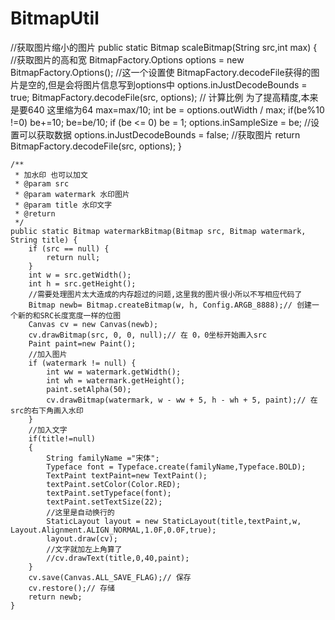 # BitmapUtil


//获取图片缩小的图片
	public static Bitmap scaleBitmap(String src,int max)
	{
		//获取图片的高和宽
		BitmapFactory.Options options = new BitmapFactory.Options();
		//这一个设置使 BitmapFactory.decodeFile获得的图片是空的,但是会将图片信息写到options中
		options.inJustDecodeBounds = true;
		BitmapFactory.decodeFile(src, options);
		// 计算比例 为了提高精度,本来是要640 这里缩为64
		max=max/10;
		int be = options.outWidth / max;
		if(be%10 !=0)
			be+=10;
		be=be/10;
		if (be <= 0)
			be = 1;
		options.inSampleSize = be;
		//设置可以获取数据
		options.inJustDecodeBounds = false;
		//获取图片
		return BitmapFactory.decodeFile(src, options);
	}

	/**
	 * 加水印 也可以加文
	 * @param src
	 * @param watermark 水印图片
	 * @param title 水印文字
     * @return
     */
	public static Bitmap watermarkBitmap(Bitmap src, Bitmap watermark, String title) {
		if (src == null) {
			return null;
		}
		int w = src.getWidth();
		int h = src.getHeight();
		//需要处理图片太大造成的内存超过的问题,这里我的图片很小所以不写相应代码了
		Bitmap newb= Bitmap.createBitmap(w, h, Config.ARGB_8888);// 创建一个新的和SRC长度宽度一样的位图
		Canvas cv = new Canvas(newb);
		cv.drawBitmap(src, 0, 0, null);// 在 0，0坐标开始画入src
		Paint paint=new Paint();
		//加入图片
		if (watermark != null) {
			int ww = watermark.getWidth();
			int wh = watermark.getHeight();
			paint.setAlpha(50);
			cv.drawBitmap(watermark, w - ww + 5, h - wh + 5, paint);// 在src的右下角画入水印
		}
		//加入文字
		if(title!=null)
		{
			String familyName ="宋体";
			Typeface font = Typeface.create(familyName,Typeface.BOLD);
			TextPaint textPaint=new TextPaint();
			textPaint.setColor(Color.RED);
			textPaint.setTypeface(font);
			textPaint.setTextSize(22);
			//这里是自动换行的
			StaticLayout layout = new StaticLayout(title,textPaint,w, Layout.Alignment.ALIGN_NORMAL,1.0F,0.0F,true);
			layout.draw(cv);
			//文字就加左上角算了
			//cv.drawText(title,0,40,paint);
		}
		cv.save(Canvas.ALL_SAVE_FLAG);// 保存
		cv.restore();// 存储
		return newb;
	}
